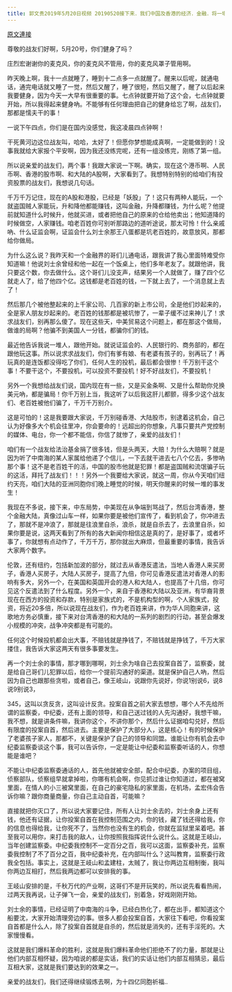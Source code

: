 ```yaml
---
title: 郭文贵2019年5月20日视频 20190520接下来．我们中国及香港的经济．金融．将一塌糊涂．远超出大家的想象
---
```


[原文連接](https://gnews.org/ThreadView/53482631)

尊敬的战友们好啊，5月20号，你们健身了吗？ 

  

庄烈宏谢谢你的麦克风，你的麦克风不管用，你的麦克风罩子管用啊。 

  

昨天晚上啊，我十一点就睡了，睡到十二点多一点就醒了。醒来以后呢，就通电话，通完电话就又睡了一觉，然后又醒了，睡了很短，然后又醒了，醒了以后起来我要健身，因为今天一大早有很重要的事。七点钟就要开始了这个会，七点钟就要开始，所以我得起来健身吶。不能够有任何理由把自己的健身给忘了啊，战友们，那都是懦夫干的事！ 

  

一说下午四点，你们是在国内没感觉，我这凌晨四点钟啊！ 

 干死黄河边这位战友叫，哈哈，太好了！但愿你梦想能成真啊，一定能做到的！没事我就给大家报个平安啊，因为我还没练完呢，还有一组没练完，刚练了第一组。 

 所以说亲爱的战友们，两个事！我跟大家说一下啊。确实，现在这个港币啊、人民币啊、香港的股市啊、和大陆的A股啊，大家看到了。我想特别特别的给咱们有投资股票的战友们，我想说几句话。 

  

千万千万记住，现在的A股和港股，已经是「妖股」了！这只有两种人能玩，一个就盗国贼人家能玩，升和降他都能赚钱，这叫金融，升降都赚钱，为什么呢？他提前就知道什么时候升，他就买进，或者把他自己的原来的仓给他卖出；他知道降的时候做空，人家赚钱。咱老百姓你可别听那路边的道听途说，那太可怜！什么亲戚吶、什么证监会啊，证监会什么刘士余那王八蛋都是坑老百姓的，故意放风，那都给你做局。 

  

为什么这么说？我昨天和一个金融界的哥们儿通电话，跟我讲了我心里面特难受你知道嘛！他说刘士余曾经和他一起在一个饭桌上，他们多年老友了。就跟他讲，我只要这个数，你去做什么。这个哥们儿没支声，结果另一个人就做了，赚了四个亿就走人了，给了他四个亿。这钱都是老百姓的钱，一下就上去了，一个消息就上去了！ 

  

然后那几个被他整起来的上千家公司、几百家的新上市公司，全是他们炒起来的，全是家人朋友炒起来的。老百姓的钱那都是被坑惨了，一辈子缓不过来神儿了！求求战友们，别再那么傻了。现在这些天，中美贸易这个问题上，都在那这个做局，做谁的局啊？他骗不到美国人一分钱，都骗你们的钱。 

  

最近他告诉我说一堆人，跟他开始。就说证监会的、人民银行的、商务部的，都在跟他玩这事。所以说求求战友们，你们有爹有娘、有老婆有孩子的，别再玩了！再玩真的是连饭都没得吃了你们，任何人生的投机，最后都会很惨！千万别干这个事！不要干这个，不要投机，可以投资不要投机！好不好战友们，不要投机！ 

  

另外一个我想给战友们说，国内现在有一些，又是买金条啊、又是什么帮助你兑换美元吶，都是骗局！你千万别上当，我这听了以后我这肝儿都颤，得多少这个战友们、老百姓被他们骗了，千万千万别介。 

  

这是可怕的！这是我要跟大家说，千万别碰香港、大陆股市，别逮着这机会，自己认为好像多大个机会往里冲，你会要命的！远超出的你想象，凡事只要共产党控制的媒体、电台，你一个都不能信，你信了就惨了，亲爱的战友们！ 

  

咱们有一个战友给法治基金捐了很多钱，但是头两天，大赔！为什么大赔啊？就是因为听了中南海的某人家属给他递了个信儿，一下去就干进去七八个亿去，多惨吶那个事！这不是老百姓干的活，中国的股市他就是犯罪！都是盗国贼和流氓骗子玩的这活，拜托了战友们！！！另外一个我要给大家说，就这一周，你从今天咱们纽约天亮，咱们大陆的亚洲同胞你们晚上睡觉的时候，明天你醒来的时候一堆的事发生！ 


我现在不多说，接下来，中东局势，中美现在从争端到骂战了，然后台湾香港，整个金融大陆，真像过山车一样，如果你要是被他们宣传了，看到机会了，你冲进去了，那就不是冲浪了，那就是往浪里自杀，浪杀，就是自杀去了，去浪里自杀，如果你要是说，这两天看到了所有的各大新闻你相信这是真的了，是好事了，或者坏事了，你就想有点动作了，千万千万，那你就出大麻烦，但最重要的事情，我告诉大家两个数字。 

  

伦敦，还有纽约，包括新加波的部分，就过去从香港反遣法，当地人香港人来买房子，香港人买房子，大陆人买房子，提高了九倍，你可见香港反遣法对香港人的影响有多大，另外一个，在美国和英国开会的港人和大陆人，也提高了十几倍，你可见这个反遣法到了什么程度。另外一个，来自于香港和大陆以及亚洲，有华裔背景现在在西方的投资和存款，特别是家族式的，不是机构型的啊，个人家族式，投资，将近20多倍，所以说现在战友们，作为老百姓来讲，作为华人同胞来讲，这歌地方务必慎重，接下来对台湾香港的和大陆的一系列的剧烈的行动，甚至会爆发小规模的冲突，战争冲突都是有可能的。 

  

任何这个时候投机都会出大事，不赔钱就是挣钱了，不赔钱就是挣钱了，千万大家搂住，我告诉大家这两天有很多事要发生。 


再一个刘士余的事情，那才哪到哪啊，刘士余为啥自己去投案自首了，监察委，就是给自己哥们儿犯罪以后，给你一个提前沟通好的渠道。就是保护自己人吶，然后因为自己也跟那些贪啦，或者自己，像王岐山，说跟你先说好，你说1别说6，说8说9别说3，

345，这叫以贪反贪，这叫设计反贪。投案自首之前大家去想想，哪个人不先给所谓的监察委，中纪委，还有上面的领导，和自己送过钱的人先沟通好，我想干嘛，我不想，就是讲条件嘛，我讲你这个，不讲你那个，然后什么证据咱勾兑好，然后有限度的投案自首，然后进去。主要是保护了大部分人，这是核心！有的时候保护了老婆孩子家人，那都不，关键是保护了自己的领导和同盟。谁能让你有机会去中纪委监察委谈这个事，我可以告诉你，一定是能让中纪委和监察委听话的人，你想能是谁吧？ 

  

不能让中纪委监察委通话的人，首先他就被安全部，配合中纪委，办案的项目组，侦察部队，侦察组早就拿掉啦，你哪有机会啊，你见抓过谁让你知道过，都在被窝里面，在情人的小三被窝里面，在自己的豪宅隐私的家里面，在机场，孟宏伟会告诉你嘛？跟你商量商量，你自己主动自首，可能嘛？ 

  

直接就把你灭口了，所以说大家要记住，所有人让刘士余去的，刘士余身上还有钱，他还有证据，让你投案自首在我控制范围之内，你的钱，藏了钱还得给我，你的信息也得给我，让你死不了，当然你也没有生的机会，你就在监狱里呆着吧。甚至我可以用你，来打击我的敌人，让你按照我指挥说什么说什么。这就是王岐山，当年创建监察委。中纪委我控制不一定百分之百，我可以这面，监察委补充，监察委我控制了不了百分之百，我中纪委补充，在内部叫什么？这叫教育，监察委行政我全包括。事实上，这就是王岐山和孟建柱，太贼了，我让你两边互相制衡，我叫你两边互相打，然后我两边都可以安排我的事。 


王岐山安排的是，千秋万代的产业啊，这哥们不是开玩笑的，所以说先看看热闹，过两天我再说，让子弹飞一会，亲爱的战友们，别着急，好戏刚刚开始。 

刘士余的事情，已经证明了中南海的斗争，已经白热化了，都在出手，都知道这个船要沈，大家开始清理旁边的事。很多人都会投案自首，大家往下看吧，你看投案自首都是什么人，除了投案自首就是自杀的，然后就是消失的，还有手淫死的。大家慢慢看。 


这就是我们爆料革命的胜利，这就是我们爆料革命他们拒绝不了的力量，那就是让他们内部互相怀疑，因为咱说的都是实话，我们的实话让他们内部互相猜忌，最后互相大家，这就是我们要达到的效果之一。 


亲爱的战友们，我们还得继续锻炼去啊，为十四亿同胞祈福..
